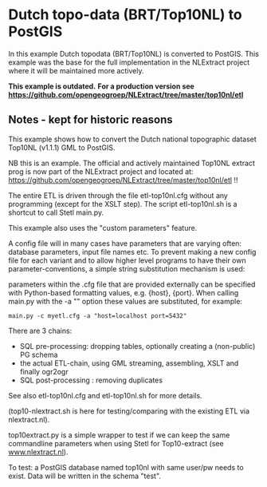 # Dutch topo-data (BRT/Top10NL) to PostGIS

In this example Dutch topodata (BRT/Top10NL) is converted to PostGIS.
This example was the base for the full implementation in the NLExtract project where
it will be maintained more actively.

**This example is outdated.**
**For a production version see https://github.com/opengeogroep/NLExtract/tree/master/top10nl/etl**

## Notes - kept for historic reasons

This example shows how to convert the Dutch national topographic dataset Top10NL (v1.1.1) GML to
PostGIS.

NB this is an example. The official and actively maintained
Top10NL extract prog is now part of the NLExtract project and located at:
https://github.com/opengeogroep/NLExtract/tree/master/top10nl/etl !!

The entire ETL is driven through the file etl-top10nl.cfg without any
programming (except for the XSLT step). The script etl-top10nl.sh is a shortcut to
call Stetl main.py.

This example also uses the "custom parameters" feature.

A config file will in many cases have parameters that are varying
often: database parameters, input file names etc. To prevent making
a new config file for each variant and to allow higher level programs
to have their own parameter-conventions, a simple string substitution
mechanism is used:

parameters within the .cfg file that are provided externally can be specified
with Python-based formatting values, e.g. {host}, {port}. When calling main.py with the
-a "<value substitutions>" option these values are substituted, for example:

    main.py -c myetl.cfg -a "host=localhost port=5432"

There are 3 chains:
- SQL pre-processing: dropping tables, optionally creating a (non-public) PG schema
- the actual ETL-chain, using GML streaming, assembling, XSLT and finally ogr2ogr
- SQL post-processing : removing duplicates

See also etl-top10nl.cfg and etl-top10nl.sh for more details.

(top10-nlextract.sh is here for testing/comparing with the existing ETL via
nlextract.nl).

top10extract.py is a simple wrapper to test if we can keep the same commandline
parameters when using Stetl for Top10-extract (see www.nlextract.nl).

To test: a PostGIS database named top10nl with same user/pw needs to exist.
Data will be written in the schema "test".


